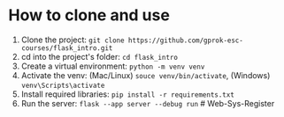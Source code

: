 # How to clone and use

1. Clone the project: ```git clone https://github.com/gprok-esc-courses/flask_intro.git```  
1. cd into the project's folder: ```cd flask_intro```  
1. Create a virtual environment: ```python -m venv venv```
1. Activate the venv: (Mac/Linux) ```souce venv/bin/activate```, (Windows) ```venv\Scripts\activate```  
1. Install required libraries: ```pip install -r requirements.txt```
1. Run the server: ```flask --app server --debug run``` #   W e b - S y s - R e g i s t e r  
 
